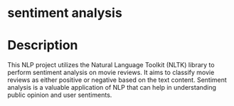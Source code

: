 # sentiment analysis

<h1>Description</h1> 
This NLP project utilizes the Natural Language Toolkit (NLTK) library to perform sentiment analysis on movie reviews. It aims to classify movie reviews as either positive or negative based on the text content. Sentiment analysis is a valuable application of NLP that can help in understanding public opinion and user sentiments.
